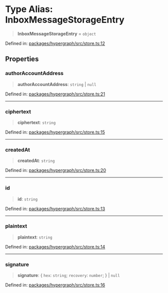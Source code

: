 # Type Alias: InboxMessageStorageEntry

> **InboxMessageStorageEntry** = `object`

Defined in: [packages/hypergraph/src/store.ts:12](https://github.com/hashirpm/hypergraph/blob/ab4ea1cdb9430798142e0d735aac9d31c2cf0ae0/packages/hypergraph/src/store.ts#L12)

## Properties

### authorAccountAddress

> **authorAccountAddress**: `string` \| `null`

Defined in: [packages/hypergraph/src/store.ts:21](https://github.com/hashirpm/hypergraph/blob/ab4ea1cdb9430798142e0d735aac9d31c2cf0ae0/packages/hypergraph/src/store.ts#L21)

***

### ciphertext

> **ciphertext**: `string`

Defined in: [packages/hypergraph/src/store.ts:15](https://github.com/hashirpm/hypergraph/blob/ab4ea1cdb9430798142e0d735aac9d31c2cf0ae0/packages/hypergraph/src/store.ts#L15)

***

### createdAt

> **createdAt**: `string`

Defined in: [packages/hypergraph/src/store.ts:20](https://github.com/hashirpm/hypergraph/blob/ab4ea1cdb9430798142e0d735aac9d31c2cf0ae0/packages/hypergraph/src/store.ts#L20)

***

### id

> **id**: `string`

Defined in: [packages/hypergraph/src/store.ts:13](https://github.com/hashirpm/hypergraph/blob/ab4ea1cdb9430798142e0d735aac9d31c2cf0ae0/packages/hypergraph/src/store.ts#L13)

***

### plaintext

> **plaintext**: `string`

Defined in: [packages/hypergraph/src/store.ts:14](https://github.com/hashirpm/hypergraph/blob/ab4ea1cdb9430798142e0d735aac9d31c2cf0ae0/packages/hypergraph/src/store.ts#L14)

***

### signature

> **signature**: \{ `hex`: `string`; `recovery`: `number`; \} \| `null`

Defined in: [packages/hypergraph/src/store.ts:16](https://github.com/hashirpm/hypergraph/blob/ab4ea1cdb9430798142e0d735aac9d31c2cf0ae0/packages/hypergraph/src/store.ts#L16)
